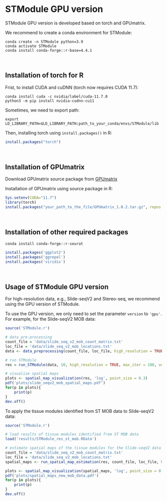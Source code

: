# STModule GPU version

STModule GPU version is developed based on torch and GPUmatrix.

We recommend to create a conda environment for STModule:

```
conda create -n STModule python=3.9
conda activate STModule
conda install conda-forge::r-base=4.4.1
```

&nbsp;

## Installation of torch for R

Frist, to install CUDA and cuDNN (torch now requires CUDA 11.7):

```
conda install cuda -c nvidia/label/cuda-11.7.0
python3 -m pip install nvidia-cudnn-cu11
```

Sometimes, we need to export path:

```
export LD_LIBRARY_PATH=$LD_LIBRARY_PATH:path_to_your_conda/envs/STModule/lib
```

Then, installing torch using `install.packages()` in R:

```r
install.packages("torch")
```

&nbsp;

## Installation of GPUmatrix

Download GPUmatrix source package from <a href="https://cran.r-project.org/web/packages/GPUmatrix/index.html">GPUmatrix</a>

Installation of GPUmatrix using source package in R:

```r
Sys.setenv(CUDA="11.7")
library(torch)
install.packages("your_path_to_the_file/GPUmatrix_1.0.2.tar.gz", repos = NULL, type = "source")
```

&nbsp;


## Installation of other required packages

```
conda install conda-forge::r-seurat
```

```r
install.packages('ggplot2')
install.packages('ggrepel')
install.packages('viridis')
```

&nbsp;

## Usage of STModule GPU version

For high-resolution data, e.g., Slide-seqV2 and Stereo-seq, we recommend using the GPU version of STModule. 

To use the GPU version, we only need to set the parameter `version` to `'gpu'`. For example, for the Slide-seqV2 MOB data:

```r
source('STModule.r')

# data pre-processing 
count_file = 'data/slide_seq_v2_mob_count_matrix.txt'
loc_file = 'data/slide_seq_v2_mob_locations.txt'
data <- data_preprocessing(count_file, loc_file, high_resolution = TRUE, gene_filtering = 50)

# run STModule
res = run_STModule(data, 10, high_resolution = TRUE, max_iter = 100, version = 'gpu')

# visualize spatial maps
plots <- spatial_map_visualization(res, 'log', point_size = 0.3)
pdf('plots/slide_seqv2_mob_spatial_maps.pdf')
for(p in plots){
    print(p)
}
dev.off()
```

To apply the tissue modules identified from ST MOB data to Slide-seqV2 data:

```r
source('STModule.r')

# load results of tissue modules identified from ST MOB data
load('results/STModule_res_st_mob.RData')

# estimate spatial maps of the tissue modules for the Slide-seqV2 data
count_file = 'data/slide_seq_v2_mob_count_matrix.txt'
loc_file = 'data/slide_seq_v2_mob_locations.txt'
spatial_maps <- run_spatial_map_estimation(res, count_file, loc_file, high_resolution = TRUE, version = 'gpu')

plots <- spatial_map_visualization(spatial_maps, 'log', point_size = 0.3)
pdf('plots/spatial_maps_new_mob_data.pdf')
for(p in plots){
    print(p)
}
dev.off()
```









